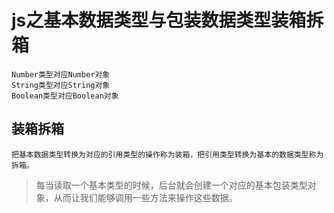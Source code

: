 # js之基本数据类型与包装数据类型装箱拆箱

	Number类型对应Number对象
	String类型对应String对象
	Boolean类型对应Boolean对象

## 装箱拆箱

	把基本数据类型转换为对应的引用类型的操作称为装箱，把引用类型转换为基本的数据类型称为拆箱。

> 每当读取一个基本类型的时候，后台就会创建一个对应的基本包装类型对象，从而让我们能够调用一些方法来操作这些数据。

